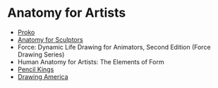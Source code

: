 # Anatomy for Artists

* [Proko](https://www.proko.com/)
* [Anatomy for Sculptors](https://anatomy4sculptors.com/)
* Force: Dynamic Life Drawing for Animators, Second Edition (Force Drawing Series)
* Human Anatomy for Artists: The Elements of Form
* [Pencil Kings](https://www.pencilkings.com/)
* [Drawing America](https://drawingamerica.com/)
